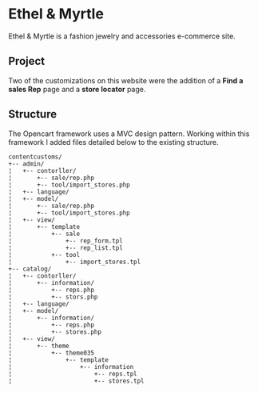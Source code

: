 # Ethel & Myrtle

Ethel & Myrtle is a fashion jewelry and accessories e-commerce site.

## Project

Two of the customizations on this website were the addition of a **Find a sales Rep** page and a **store locator** page.

## Structure

The Opencart framework uses a MVC design pattern. Working within this framework I added files detailed below to the existing structure.

```
contentcustoms/
+-- admin/
¦	+-- contorller/
¦		+-- sale/rep.php
¦		+-- tool/import_stores.php
¦	+-- language/
¦	+-- model/
¦		+-- sale/rep.php
¦		+-- tool/import_stores.php
¦	+-- view/
¦		+-- template
¦			+-- sale
¦				+-- rep_form.tpl
¦				+-- rep_list.tpl
¦			+-- tool
¦				+-- import_stores.tpl
+-- catalog/
¦	+-- contorller/
¦		+-- information/
¦			+-- reps.php
¦			+-- stors.php
¦	+-- language/
¦	+-- model/
¦		+-- information/
¦			+-- reps.php
¦			+-- stores.php
¦	+-- view/
¦		+-- theme
¦			+-- theme035
¦				+-- template
¦					+-- information
¦						+-- reps.tpl
¦						+-- stores.tpl
```
